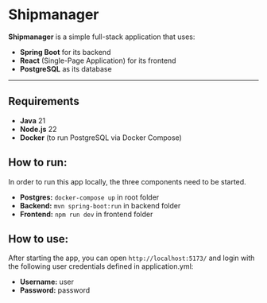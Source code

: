 # Shipmanager

**Shipmanager** is a simple full-stack application that uses:
- **Spring Boot** for its backend  
- **React** (Single-Page Application) for its frontend  
- **PostgreSQL** as its database  

---

## Requirements

- **Java** 21  
- **Node.js** 22  
- **Docker** (to run PostgreSQL via Docker Compose)  

## How to run:
In order to run this app locally, the three components need to be started.
- **Postgres:** `docker-compose up` in root folder
- **Backend:** `mvn spring-boot:run` in backend folder
- **Frontend:** `npm run dev` in frontend folder

## How to use:
After starting the app, you can open `http://localhost:5173/` and login with the following user credentials defined in application.yml:
- **Username:** user
- **Password:** password

